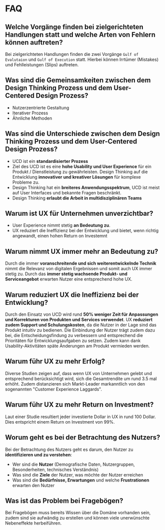 # FAQ

## Welche Vorgänge finden bei zielgerichteten Handlungen statt und welche Arten von Fehlern können auftreten?
Bei zielgerichteten Handlungen finden die zwei Vorgänge `Gulf of Evalutaion` und `Gulf of Execution` statt.
Hierbei können Irrtümer (Mistakes) und Fehlleistungen (Slips) auftreten.

## Was sind die Gemeinsamkeiten zwischen dem Design Thinking Prozess und dem User-Centered Design Prozess?
* Nutzerzentrierte Gestaltung
* Iterativer Prozess
* Ähnliche Methoden

## Was sind die Unterschiede zwischen dem Design Thinking Prozess und dem User-Centered Design Prozess?
* UCD ist ein **standardisierter Prozess**
* Ziel des UCD ist es eine **hohe Usability und User Experience** für ein Produkt / Dienstleistung zu gewährleisten. Design Thinking auf die Entwicklung **innovativer und kreativer Lösungen** für komplexe Probleme zu.
* Design Thinking hat ein **breiteres Anwendungsspektrum**, UCD ist meist auf User Interfaces und bekannte Fragen beschränkt.
* Design Thinking **erlaubt die Arbeit in multidisziplinären Teams**

## Warum ist UX für Unternehmen unverzichtbar?
* User Experience nimmt stetig **an Bedeutung zu**.
* UX reduziert die Ineffizienz bei der Entwicklung und bietet, wenn richtig angewandt, einen hohen Return on Investemnt

## Warum nimmt UX immer mehr an Bedeutung zu?
Durch die immer **voranschreitende und sich weiterentwickelnde Technik** nimmt die Relevanz von digitalen Ergebnissen und somit auch UX immer stetig zu. Durch das **immer stetig wachsende Produkt- und Serviceangebot** erwarten Nutzer eine entsprechend hohe UX.

## Warum reduziert UX die Ineffizienz bei der Entwicklung?
Durch den Einsatz von UCD wird rund **50% weniger Zeit für Anpassungen und Korrekturen von Produkten und Services verwendet**. UX **reduziert zudem Support und Schulungskosten**, da die Nutzer in der Lage sind das Produkt intuitiv zu bedienen. Die Einbindung der Nutzer trägt zudem dazu bei, die Entscheidungsfindung zu verbessern und entsprechend die Prioritäten für Entwicklungsaufgaben zu setzen.
Zudem kann dank Usability-Aktivitäten späte Änderungen am Produkt vermieden werden.

## Warum führ UX zu mehr Erfolg?
Diverse Studien zeigen auf, dass wenn UX von Unternehmen gelebt und entsprechend berücksichtigt wird, sich die Gesamtrendite um rund 3.5 mal erhöht. Zudem distanzieren sich Markt-Leader markanntlich von den sogenannten "Customer Experience Laggards".

## Warum führ UX zu mehr Return on Investment?
Laut einer Studie resultiert jeder investierte Dollar in UX in rund 100 Dollar. Dies entspricht einem Return on Investment von 99%.

## Worum geht es bei der Betrachtung des Nutzers?
Bei der Betrachtung des Nutzers geht es darum, den Nutzer zu **identifizieren und zu verstehen**:
* Wer sind die **Nutzer** (Demografische Daten, Nutzergruppen, Besonderheiten, technisches Verständnis)
* Was sind die **Ziele** der Nutzer, was möchte der Nutzer erreichen
* Was sind die **Bedürfnisse, Erwartungen** und welche **Frustrationen** erwarten den Nutzer

## Was ist das Problem bei Fragebögen?
Bei Fragebögen muss bereits Wissen über die Domäne vorhanden sein, zudem sind sie aufwändig zu erstellen und können viele unerwünschte Nebeneffekte herbeiführen.
